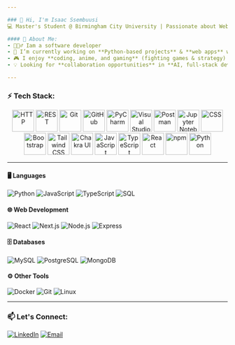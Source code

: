 ```yaml
---

### 👋 Hi, I'm Isaac Ssembuusi
💻 Master's Student @ Birmingham City University | Passionate about Web Development & AI  

#### 🚀 About Me:
- 🙋🏾‍♂️ Iam a software developer
- 🔭 I’m currently working on **Python-based projects** & **web apps** with **React** and **Next.js**  
- 🎮 I enjoy **coding, anime, and gaming** (fighting games & strategy)  
- 💡 Looking for **collaboration opportunities** in **AI, full-stack development, and open-source**  

---
```


### ⚡ Tech Stack:

<div align="center">
<img width="50" src="https://raw.githubusercontent.com/marwin1991/profile-technology-icons/refs/heads/main/icons/http.png" alt="HTTP" title="HTTP"/>  
<img width="50" src="https://raw.githubusercontent.com/marwin1991/profile-technology-icons/refs/heads/main/icons/rest.png" alt="REST" title="REST"/>  
<img width="50" src="https://raw.githubusercontent.com/marwin1991/profile-technology-icons/refs/heads/main/icons/git.png" alt="Git" title="Git"/>  
<img width="50" src="https://raw.githubusercontent.com/marwin1991/profile-technology-icons/refs/heads/main/icons/github.png" alt="GitHub" title="GitHub"/>  
<img width="50" src="https://raw.githubusercontent.com/marwin1991/profile-technology-icons/refs/heads/main/icons/pycharm.png" alt="PyCharm" title="PyCharm"/>  
<img width="50" src="https://raw.githubusercontent.com/marwin1991/profile-technology-icons/refs/heads/main/icons/visual_studio_code.png" alt="Visual Studio Code" title="Visual Studio Code"/>  
<img width="50" src="https://raw.githubusercontent.com/marwin1991/profile-technology-icons/refs/heads/main/icons/postman.png" alt="Postman" title="Postman"/>  
<img width="50" src="https://raw.githubusercontent.com/marwin1991/profile-technology-icons/refs/heads/main/icons/jupyter_notebook.png" alt="Jupyter Notebook" title="Jupyter Notebook"/>  
<img width="50" src="https://raw.githubusercontent.com/marwin1991/profile-technology-icons/refs/heads/main/icons/css.png" alt="CSS" title="CSS"/>  
<img width="50" src="https://raw.githubusercontent.com/marwin1991/profile-technology-icons/refs/heads/main/icons/bootstrap.png" alt="Bootstrap" title="Bootstrap"/>  
<img width="50" src="https://raw.githubusercontent.com/marwin1991/profile-technology-icons/refs/heads/main/icons/tailwind_css.png" alt="Tailwind CSS" title="Tailwind CSS"/>  
<img width="50" src="https://raw.githubusercontent.com/marwin1991/profile-technology-icons/refs/heads/main/icons/chakra_ui.png" alt="Chakra UI" title="Chakra UI"/>  
<img width="50" src="https://raw.githubusercontent.com/marwin1991/profile-technology-icons/refs/heads/main/icons/javascript.png" alt="JavaScript" title="JavaScript"/>  
<img width="50" src="https://raw.githubusercontent.com/marwin1991/profile-technology-icons/refs/heads/main/icons/typescript.png" alt="TypeScript" title="TypeScript"/>  
<img width="50" src="https://raw.githubusercontent.com/marwin1991/profile-technology-icons/refs/heads/main/icons/react.png" alt="React" title="React"/>  
<img width="50" src="https://raw.githubusercontent.com/marwin1991/profile-technology-icons/refs/heads/main/icons/npm.png" alt="npm" title="npm"/>  
<img width="50" src="https://raw.githubusercontent.com/marwin1991/profile-technology-icons/refs/heads/main/icons/python.png" alt="Python" title="Python"/>

</div>

---

#### 🖥️ **Languages** 
![Python](https://img.shields.io/badge/Python-3776AB?style=for-the-badge&logo=python&logoColor=white)   ![JavaScript](https://img.shields.io/badge/JavaScript-F7DF1E?style=for-the-badge&logo=javascript&logoColor=black)  ![TypeScript](https://img.shields.io/badge/TypeScript-3178C6?style=for-the-badge&logo=typescript&logoColor=white)  ![SQL](https://img.shields.io/badge/SQL-4479A1?style=for-the-badge&logo=mysql&logoColor=white)  

#### 🌐 **Web Development**  
![React](https://img.shields.io/badge/React-61DAFB?style=for-the-badge&logo=react&logoColor=black)   ![Next.js](https://img.shields.io/badge/Next.js-000000?style=for-the-badge&logo=nextdotjs&logoColor=white)    ![Node.js](https://img.shields.io/badge/Node.js-339933?style=for-the-badge&logo=nodedotjs&logoColor=white)    ![Express](https://img.shields.io/badge/Express.js-000000?style=for-the-badge&logo=express&logoColor=white)  

#### 🗄️ **Databases**  
![MySQL](https://img.shields.io/badge/MySQL-4479A1?style=for-the-badge&logo=mysql&logoColor=white)    ![PostgreSQL](https://img.shields.io/badge/PostgreSQL-336791?style=for-the-badge&logo=postgresql&logoColor=white)  ![MongoDB](https://img.shields.io/badge/MongoDB-47A248?style=for-the-badge&logo=mongodb&logoColor=white)  

#### ⚙️ **Other Tools**  
![Docker](https://img.shields.io/badge/Docker-2496ED?style=for-the-badge&logo=docker&logoColor=white)  ![Git](https://img.shields.io/badge/Git-F05032?style=for-the-badge&logo=git&logoColor=white)  ![Linux](https://img.shields.io/badge/Linux-FCC624?style=for-the-badge&logo=linux&logoColor=black)  

---

### 📫 Let's Connect:  
[![LinkedIn](https://img.shields.io/badge/LinkedIn-blue?style=for-the-badge&logo=linkedin)](https://www.linkedin.com/in/isaac-semb) [![Email](https://img.shields.io/badge/Email-D14836?style=for-the-badge&logo=gmail&logoColor=white)](mailto:isaacsemb1996@gmail.com)  
